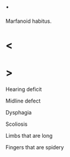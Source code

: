 # .

Marfanoid habitus.

# <

# >

Hearing deficit

Midline defect

Dysphagia

Scoliosis

Limbs that are long

Fingers that are spidery
